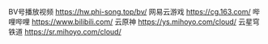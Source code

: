 BV号播放视频 https://hw.phi-song.top/bv/
网易云游戏 https://cg.163.com/
哔哩哔哩 https://www.bilibili.com/
云原神 https://ys.mihoyo.com/cloud/
云星穹铁道 https://sr.mihoyo.com/cloud/
